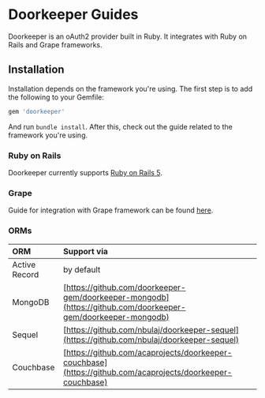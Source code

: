 # Doorkeeper Guides

Doorkeeper is an oAuth2 provider built in Ruby. It integrates with Ruby on Rails and Grape frameworks.

## Installation

Installation depends on the framework you're using. The first step is to add the following to your Gemfile:

```ruby
gem 'doorkeeper'
```

And run `bundle install`. After this, check out the guide related to the framework you're using.

### Ruby on Rails

Doorkeeper currently supports [Ruby on Rails 5](ruby-on-rails/getting-started.md).

### Grape

Guide for integration with Grape framework can be found [here](grape/grape.md).

### ORMs

| ORM | Support via |
| :--- | :--- |
| Active Record | by default |
| MongoDB | [https://github.com/doorkeeper-gem/doorkeeper-mongodb](https://github.com/doorkeeper-gem/doorkeeper-mongodb) |
| Sequel | [https://github.com/nbulaj/doorkeeper-sequel](https://github.com/nbulaj/doorkeeper-sequel) |
| Couchbase | [https://github.com/acaprojects/doorkeeper-couchbase](https://github.com/acaprojects/doorkeeper-couchbase) |



